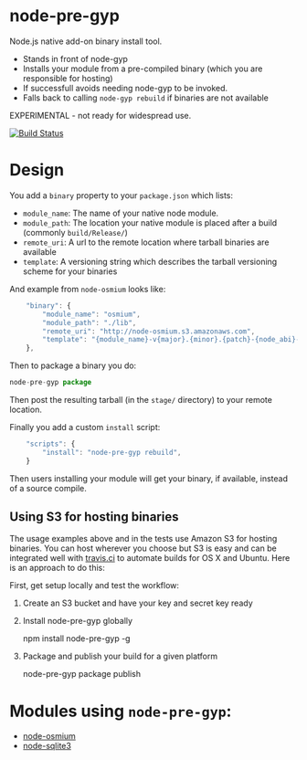 # node-pre-gyp

Node.js native add-on binary install tool.

 - Stands in front of node-gyp
 - Installs your module from a pre-compiled binary (which you are responsible for hosting)
 - If successfull avoids needing node-gyp to be invoked.
 - Falls back to calling `node-gyp rebuild` if binaries are not available

EXPERIMENTAL - not ready for widespread use.

[![Build Status](https://secure.travis-ci.org/springmeyer/node-pre-gyp.png)](https://travis-ci.org/springmeyer/node-pre-gyp)

# Design

You add a `binary` property to your `package.json` which lists:

  - `module_name`: The name of your native node module.
  - `module_path`: The location your native module is placed after a build (commonly `build/Release/`)
  - `remote_uri`: A url to the remote location where tarball binaries are available
  - `template`: A versioning string which describes the tarball versioning scheme for your binaries

And example from `node-osmium` looks like:

```js
    "binary": {
        "module_name": "osmium",
        "module_path": "./lib",
        "remote_uri": "http://node-osmium.s3.amazonaws.com",
        "template": "{module_name}-v{major}.{minor}.{patch}-{node_abi}-{platform}-{arch}.tar.gz"
    },
```

Then to package a binary you do:

```js
node-pre-gyp package
```

Then post the resulting tarball (in the `stage/` directory) to your remote location.

Finally you add a custom `install` script:

```js
    "scripts": {
        "install": "node-pre-gyp rebuild",
    }
```

Then users installing your module will get your binary, if available, instead of a source compile.

## Using S3 for hosting binaries

The usage examples above and in the tests use Amazon S3 for hosting binaries. You can host wherever you choose but S3 is easy and can be integrated well with [travis.ci](http://travis-ci.org) to automate builds for OS X and Ubuntu. Here is an approach to do this:

First, get setup locally and test the workflow:

1. Create an S3 bucket and have your key and secret key ready

2. Install node-pre-gyp globally

    npm install node-pre-gyp -g

3. Package and publish your build for a given platform

    node-pre-gyp package publish


# Modules using `node-pre-gyp`:

 - [node-osmium](https://github.com/osmcode/node-osmium)
 - [node-sqlite3](https://github.com/mapbox/node-sqlite3)
